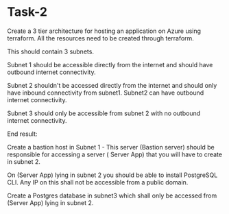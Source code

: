 # Task-2

Create a 3 tier architecture for hosting an application on Azure using terraform. All the resources need to be created through terraform.

This should contain 3 subnets.

Subnet 1 should be accessible directly from the internet and should have outbound internet connectivity.

Subnet 2 shouldn't be accessed directly from the internet and should only have inbound connectivity from subnet1.  Subnet2 can have outbound internet connectivity.

Subnet 3 should only be accessible from subnet 2 with no outbound internet connectivity.

End result:

Create a bastion host in Subnet 1 - This server (Bastion server) should be responsible for accessing a server ( Server App) that you will have to create in subnet 2.

On (Server App) lying in subnet 2 you should be able to install PostgreSQL CLI. Any IP on this shall not be accessible from a public domain.

Create a Postgres database in subnet3 which shall only be accessed from (Server App) lying in subnet 2.
